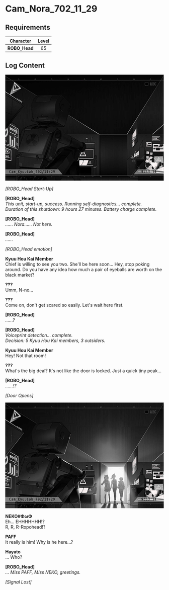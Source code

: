 # Cam_Nora_702_11_29
## Requirements
|  Character  |Level|
|-------------|:---:|
|**ROBO_Head**| 65  |

## Log Content
![ros2802.png](./attachments/ros2802.png)

*\[ROBO_Head Start-Up\]*

**[ROBO_Head]**<br>
*This unit, start\-up, success. Running self\-diagnostics... complete.<br>
Duration of this shutdown: 9 hours 27 minutes. Battery charge complete.*

**[ROBO_Head]**<br>
*...... Nora...... Not here.*

**[ROBO_Head]**<br>
*......*

*\[ROBO_Head emotion\]*

**Kyuu Hou Kai Member**<br>
Chief is willing to see you two. She'll be here soon... Hey, stop poking around. Do you have any idea how much a pair of eyeballs are worth on the black market?

**???**<br>
Umm, N\-no...

**???**<br>
Come on, don't get scared so easily. Let's wait here first.

**[ROBO_Head]**<br>
*......?*

**[ROBO_Head]**<br>
*Voiceprint detection... complete.<br>
Decision: 5 Kyuu Hou Kai members, 3 outsiders.*

**Kyuu Hou Kai Member**<br>
Hey! Not that room!

**???**<br>
What's the big deal? It's not like the door is locked. Just a quick tiny peak...

**[ROBO_Head]**<br>
*......!?*

*\[Door Opens\]*

![ros2803.png](./attachments/ros2803.png)

**NEKO#ΦωΦ**<br>
Eh... EHHHHHHH!?<br>
R, R, R\-Ropohead!?

**PAFF**<br>
It really is him! Why is he here...?

**Hayato**<br>
... Who?

**[ROBO_Head]**<br>
*... Miss PAFF, MIss NEKO, greetings.*

*[Signal Lost]*